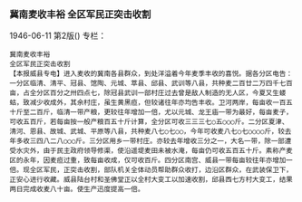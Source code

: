 ### 冀南麦收丰裕  全区军民正突击收割

1946-06-11
第2版()
专栏：

    冀南麦收丰裕
    全区军民正突击收割
    【本报威县专电】进入麦收的冀南各县群众，到处洋溢着今年麦季丰收的喜悦。据各分区电告：一分区临清、清平、冠县、馆陶、元城、萃县、邱县、武训等八县，共种麦二百廿二万四千七百亩，占全分区百分之卅四点七，除冠县武训一部村庄过去曾是敌人制造的无人区，今夏又生蝼蛄，致减少收成外，其余村庄，虽生黄黑疸，但较诸往年亦均告丰收。卫河两岸，每亩收一百五十斤至二百斤，临清一带产粮，更较往年增加一倍，尤以元城、龙王庙一带为最好，每亩麦子，可收五百斤，若每亩按一般产粮百五十斤计算，全分区可收三三三七○五○○○斤。二分区夏津、清河、恩县、故城、武城、平原等八县，共种麦八七○七○○，今年可收麦八七○七○○○○斤，较去年多收三四八二八○○○斤。三分区用乡一带村庄。亦较去年增收三分之一，大名一带，除一部遭受水灾外，由于民主政府领导修渠，使沿遥堤麦田未被水淹，每亩仍可收五百五十斤。素称产麦区的永年，因麦疸过重，致每亩收成，仅可收百斤。四分区南宫、威县一带每亩较往年亦增加一倍。现全区军民，正突击收割，部队机关全体动员帮助群众收打，边沿区群众，在武装保卫下，正安心进行收藏。威县陆台村和圣佛堂正以全村大变工以加速收割，邱县西七方村大变工，结果两日完成收麦八十亩。使生产迅度提高一倍。
